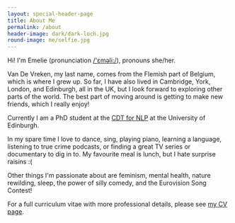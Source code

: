 ```yaml
---
layout: special-header-page
title: About Me
permalink: /about
header-image: dark/dark-loch.jpg
round-image: me/selfie.jpg
---
```


Hi! I'm Emelie (pronunciation <a href="https://www.howtopronounce.com/emelie" id="textlinks">/'ɛməli:/</a>), pronouns she/her.

Van De Vreken, my last name, comes from the Flemish part of Belgium, which is where I grew up.
So far, I have also lived in Cambridge, York, London, and Edinburgh, all in the UK, but I look forward to exploring other parts of the world.
The best part of moving around is getting to make new friends, which I really enjoy!

Currently I am a PhD student at the <a href="https://web.inf.ed.ac.uk/cdt/natural-language-processing" id="textlinks">CDT for NLP</a> at the University of Edinburgh.

In my spare time I love to dance, sing, playing piano, learning a language, listening to true crime podcasts, or finding a great TV series or documentary to dig in to.
My favourite meal is lunch, but I hate surprise raisins :(

Other things I'm passionate about are feminism, mental health, nature rewilding, sleep, the power of silly comedy, and the Eurovision Song Contest!

For a full curriculum vitae with more professional details, please see <a href="curriculum-vitae" id="textlinks">my CV page</a>.
